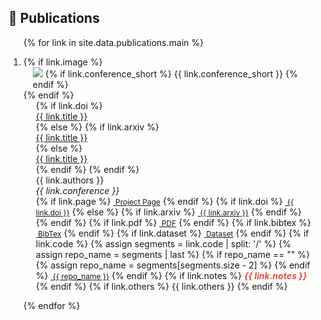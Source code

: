 ## 📜 Publications

<div class="publications">
<ol class="bibliography">

{% for link in site.data.publications.main %}

<li>
<div class="pub-row">
  {% if link.image %}
    <div class="col-sm-3 abbr" style="position: relative;padding-right: 15px;padding-left: 15px;">
      <img src="{{ link.image }}" class="teaser img-fluid z-depth-1" style="width=100;height=40%">
      {% if link.conference_short %}
      <abbr class="badge">{{ link.conference_short }}</abbr>
      {% endif %}
    </div>
  {% endif %}
    <div class="col-sm-9" style="position: relative;padding-right: 15px;padding-left: 20px;">
      {% if link.doi %}
      <div class="title"><a href="https://doi.org/{{ link.doi }}" target="_blank">{{ link.title }}</a></div>
      {% else %}
        {% if link.arxiv %}
          <div class="title"><a href="https://arxiv.org/abs/{{ link.arxiv }}" target="_blank">{{ link.title }}</a></div>
        {% else %}
          <div class="title"><a href="">{{ link.title }}</a></div>
        {% endif %}
      {% endif %}
      <div class="author">{{ link.authors }}</div>
      <div class="periodical"><em>{{ link.conference }}</em>
      </div>
    <div class="links">
      {% if link.page %}
      <a href="{{ link.page }}" class="btn btn-sm z-depth-0" role="button" target="_blank" style="font-size:12px;"><i class="fas fa-home"></i>&nbsp;Project Page</a>
      {% endif %}
      {% if link.doi %}
      <a href="https://doi.org/{{ link.doi }}" class="btn btn-sm z-depth-0" role="button" target="_blank" style="font-size:12px;"><i class="ai ai-doi"></i>&nbsp;{{ link.doi }}</a>
      {% else %}
        {% if link.arxiv %}
        <a href="https://arxiv.org/abs/{{ link.arxiv }}" class="btn btn-sm z-depth-0" role="button" target="_blank" style="font-size:12px;"><i class="ai ai-arxiv"></i>&nbsp;{{ link.arxiv }}</a>
        {% endif %}
      {% endif %}
      {% if link.pdf %}
      <a href="{{ link.pdf }}" class="btn btn-sm z-depth-0" role="button" target="_blank" style="font-size:12px;"><i class="far fa-file-pdf"></i>&nbsp;PDF</a>
      {% endif %}
      {% if link.bibtex %}
      <a href="{{ link.bibtex }}" class="btn btn-sm z-depth-0" role="button" target="_blank" style="font-size:12px;"><i class="ai ai-dblp"></i>&nbsp;BibTex</a>
      {% endif %}
      {% if link.dataset %}
      <a href="{{ link.dataset }}" class="btn btn-sm z-depth-0" role="button" target="_blank" style="font-size:12px;"><i class="fas fa-database"></i>&nbsp;Dataset</a>
      {% endif %}
      {% if link.code %}
        {% assign segments = link.code | split: '/' %}
        {% assign repo_name = segments | last %}
          {% if repo_name == "" %}
            {% assign repo_name = segments[segments.size - 2] %}
          {% endif %}
      <a href="{{ link.code }}" class="btn btn-sm z-depth-0" role="button" target="_blank" style="font-size:12px;"><i class="fab fa-github"></i>&nbsp;{{ repo_name }}</a>
      {% endif %}
      {% if link.notes %}
      <strong> <i style="color:#e74d3c">{{ link.notes }}</i></strong>
      {% endif %}
      <!-- {% if link.semantic %}
      <a href="https://www.semanticscholar.org/paper/{{ link.semantic }}" class="btn btn-sm z-depth-0" role="button" target="_blank" style="font-size:12px;"><i class="ai ai-semantic-scholar"></i>&nbsp;Citation: <span class="citation-count" data-paper-id="{{ link.semantic }}">0</span></a>
      {% endif %} -->
      {% if link.others %}
      {{ link.others }}
      {% endif %}
    </div>
  </div>
</div>
</li>

{% endfor %}

</ol>
</div>

